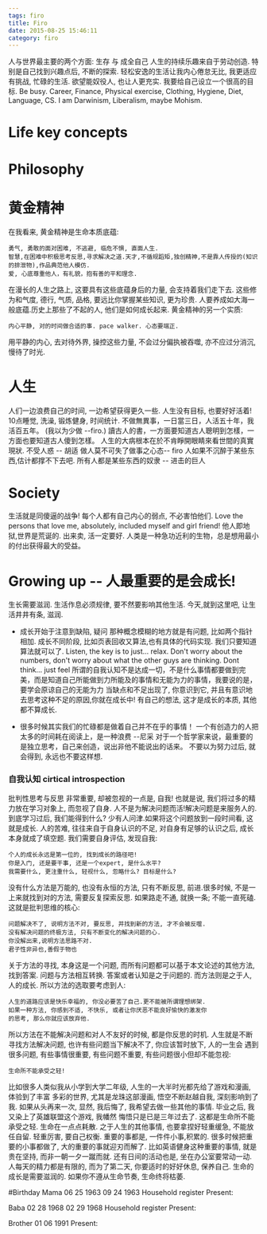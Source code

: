 ```yaml
---
tags: firo
title: Firo
date: 2015-08-25 15:46:11
category: firo
---
```


人与世界最主要的两个方面: 生存 与 成全自己
人生的持续乐趣来自于劳动创造. 特别是自己找到兴趣点后, 不断的探索.
轻松安逸的生活让我内心倦怠无比, 我更适应有挑战, 忙碌的生活.
欲望能奴役人, 也让人更充实. 我要给自己设立一个很高的目标.  Be busy.
Career, Finance, Physical exercise, Clothing, Hygiene, Diet,
Language, CS.
I am Darwinism, Liberalism, maybe Mohism.

# Life key concepts
# Philosophy
# 黄金精神
在我看来, 黄金精神是生命本质底蕴:

	勇气, 勇敢的面对困难, 不逃避, 临危不惧, 直面人生.
	智慧,在困难中积极思考反思,寻求解决之道.天才,不循规蹈矩,独创精神,不是靠人传授的(知识的排泄物),作品典范他人模仿.
	爱, 心底尊重他人，有礼貌，抱有善的平和理念.
在漫长的人生之路上, 这要具有这些底蕴身后的力量, 会支持着我们走下去.
这些修为和气度, 德行, 气质, 品格, 要远比你掌握某些知识, 更为珍贵.
人要养成如大海一般底蕴.历史上那些了不起的人, 他们是如何成长起来.
黄金精神的另一个实质:

	内心平静, 对的时间做合适的事. pace walker. 心态要端正.
用平静的内心, 去对待外界, 操控这些力量, 不会过分偏执被吞噬,
亦不应过分消沉, 慢待了时光.
# 人生
人们一边浪费自己的时间, 一边希望获得更久一些.
人生没有目标, 也要好好活着!
10点睡觉, 洗澡, 锻炼健身, 时间统计.
不做無異事，一日當三日，人活五十年，我活百五年。 (我以为少做 --firo.)
讀古人的書，一方面要知道古人聰明到怎樣，一方面也要知道古人傻到怎樣。
人生的大病根本在於不肯睜開眼睛來看世間的真實現狀.
不受人惑 -- 胡适
做人莫不可失了做事之心态-- firo
人如果不沉醉于某些东西,估计都撑不下去吧.
所有人都是某些东西的奴隶 -- 进击的巨人
# Society
生活就是同傻逼的战争!
每个人都有自己内心的弱点, 不必害怕他们.
Love the persons that love me, absolutely, included myself and girl friend!
他人即地狱,世界是荒诞的.
出来卖, 活一定要好.
人类是一种急功近利的生物，总是想用最小的付出获得最大的受益。 
# Growing up -- 人最重要的是会成长! 
生长需要滋润.  生活作息必须规律, 要不然要影响其他生活. 今天,就到这里吧, 让生活井井有条, 滋润.
* 成长开始于注意到缺陷, 疑问
那种概念模糊的地方就是有问题, 比如两个指针相加.
成长不同阶段, 比如页表回收又算法,也有具体的代码实现. 我们只要知道算法就可以了.
Listen, the key is to just... relax. Don't worry about the numbers, don't worry about what the other guys are thinking. 
Dont think... just feel
所谓的自我认知不是达成一切，不是什么事情都要做到完美，而是知道自己所能做到力所能及的事情和无能为力的事情，我要说的是，要学会原谅自己的无能为力 
当缺点和不足出现了, 你意识到它, 并且有意识地去思考这种不足的原因,你就在成长中! 有自己的想法, 这才是成长的本质, 其他都不算成长. 
+ 很多时候其实我们的忙碌都是做着自己并不在乎的事情！
一个有创造力的人把太多的时间耗在阅读上，是一种浪费 --尼采
对于一个哲学家来说，最重要的是独立思考，自己来创造，说出非他不能说出的话来。
不要以为努力过后, 就会得到, 永远也不要这样想. 

### 自我认知 cirtical introspection 
批判性思考与反思
非常重要, 却被忽视的一点是, 自我! 也就是说, 我们将过多的精力放在学习对象上,
而忽视了自身. 人不是为解决问题而活!解决问题是来服务人的.到底学习过后, 
我们能得到什么? 少有人问津.如果将这个问题放到一段时间看, 这就是成长. 人的苦难, 
往往来自于自身认识的不足, 对自身有足够的认识之后, 成长本身就成了填空题. 
我们需要自身评估, 发现自我:

	个人的成长永远是第一位的, 找到成长的路径吧!
	你是入门, 还是要干事, 还是一个expert, 是什么水平?
	我需要什么, 更注重什么, 轻视什么, 忽略什么? 目标是什么?
没有什么方法是万能的, 也没有永恒的方法, 只有不断反思, 前进.很多时候, 
不是一上来就找到对的方法, 需要反复探索反思. 如果路走不通, 就换一条; 不能一直死磕.
这就是批判思维的核心:

	问题解决不了, 说明方法不对, 要反思, 并找到新的方法, 才不会被反噬.
	没有解决问题的终极方法, 只有不断变化的解决问题的心.
	你没解出来,说明方法思路不对.
	君子性非异也,善假于物也
关于方法的寻找, 本身这是一个问题, 而所有问题都可以基于本文论述的其他方法, 找到答案.
问题与方法相互转换. 答案或者认知是之于问题的. 而方法则是之于人, 人的成长.
所以方法的选取要考虑到人:

	人生的道路应该是快乐幸福的, 你没必要苦了自己.更不能被所谓理想绑架.
	如果一种方法, 你感到不适, 不快乐, 或者让你厌恶不能良好愉快的激发你
	的思考, 那么你就应该放弃他.
所以方法在不能解决问题和对人不友好的时候, 都是你反思的时机.
人生就是不断寻找方法解决问题, 也许有些问题当下解决不了, 你应该暂时放下, 人的一生会
遇到很多问题, 有些事情很重要, 有些问题不重要, 有些问题很小但却不能忽视:

	生命所不能承受之轻!
比如很多人类似我从小学到大学二年级, 人生的一大半时光都先给了游戏和漫画, 体验到了丰富
多彩的世界, 尤其是龙珠这部漫画, 悟空不断赵越自我, 深刻影响到了我. 如果从头再来一次,
显然, 我后悔了, 我希望去做一些其他的事情. 毕业之后, 我又染上了英雄联盟这个游戏, 我幡然
悔悟只是已是三年过去了. 这都是生命所不能承受之轻. 生命在一点点耗散.
之于人生的其他事情, 也要拿捏好轻重缓急, 不能放任自留.
	轻重厉害, 要自己权衡.
	重要的事都是, 一件件小事,积累的. 很多时候把重要的小事都做了, 
	大的重要的事就迎刃而解了.
比如英语健身这种重要的事情, 就是贵在坚持, 而非一朝一夕一蹴而就.
还有日间的活动也是, 坐在办公室要常动一动.
人每天的精力都是有限的, 而为了第二天, 你要适时的好好休息, 保养自己.
	生命的成长是需要滋润的.
	如果你不遵从生命节奏, 生命终将枯萎.

#Birthday
Mama
06 25 1963
09 24 1963 Household register
Present:

Baba
02 28 1968
02 29 1968 Household register
Present:

Brother
01 06 1991
Present:

